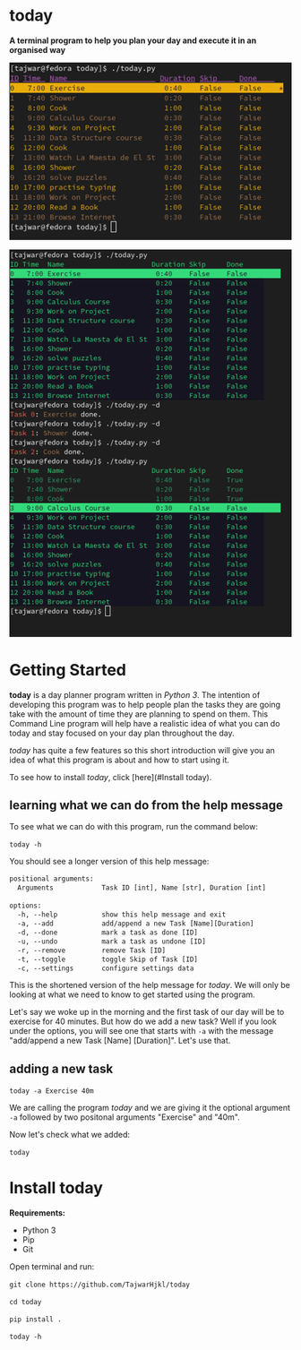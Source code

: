 # today

**A terminal program to help you plan your day and execute it in an organised way**

![screenshot_1](screenshots/screenshot_1.png)

![screenshot_2](screenshots/screenshot_2.png)

# Getting Started

**today** is a day planner program written in *Python 3*. The intention of developing this program was to help people plan the tasks they are going take with the amount of time they are planning to spend on them. This Command Line program will help have a realistic idea of what you can do today and stay focused on your day plan throughout the day.

*today* has quite a few features so this short introduction will give you an idea of what this program is about and how to start using it.

To see how to install *today*, click [here](#Install today).

## learning what we can do from the help message

To see what we can do with this program, run the command below:

`today -h`

You should see a longer version of this help message:

```
positional arguments:
  Arguments            Task ID [int], Name [str], Duration [int]

options:
  -h, --help           show this help message and exit
  -a, --add            add/append a new Task [Name][Duration]
  -d, --done           mark a task as done [ID]
  -u, --undo           mark a task as undone [ID]
  -r, --remove         remove Task [ID]
  -t, --toggle         toggle Skip of Task [ID]
  -c, --settings       configure settings data
```

This is the shortened version of the help message for *today*. We will only be looking at what we need to know to get started using the program.

Let's say we woke up in the morning and the first task of our day will be to exercise for 40 minutes. But how do we add a new task? Well if you look under the options, you will see one that starts with `-a` with the message "add/append a new Task [Name] [Duration]".  Let's use that.

## adding a new task

`today -a Exercise 40m`

We are calling the program *today* and we are giving it the optional argument `-a` followed by two positonal arguments "Exercise" and "40m".

Now let's check what we added:

`today`



# Install today

**Requirements:**

* Python 3
* Pip
* Git

Open terminal and run:

`git clone https://github.com/TajwarHjkl/today`

`cd today`

`pip install .`

`today -h`
